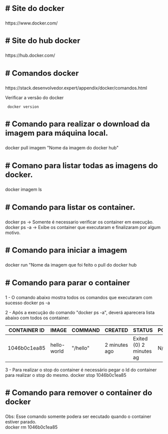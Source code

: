 <h3 style="font-size: 24px;"># Site do docker</h3>
https://www.docker.com/

<h3 style="font-size: 24px;"># Site do hub docker</h3>
https://hub.docker.com/

<h3 style="font-size: 24px;"># Comandos docker </h3>
https://stack.desenvolvedor.expert/appendix/docker/comandos.html

Verificar a versão do docker
```
 docker version
```
<h3 style="font-size: 24px;"># Comando para realizar o download da imagem para máquina local.</h3>
docker pull imagem "Nome da imagem do docker hub"

<h3 style="font-size: 24px;"># Comano para listar todas as imagens do docker.</h3>
docker imagem ls

<h3 style="font-size: 24px;"># Comando para listar os container.</h3>
docker ps    -> Somente é necessario verificar os container em execução.
docker ps -a -> Exibe os container que executaram e finalizaram por algum motivo.

<h3 style="font-size: 24px;"># Comando para iniciar a imagem</h3>
docker run "Nome da imagem  que foi feito o pull do docker hub

<h3 style="font-size: 24px;"># Comando para parar o container</h3>
1 - O comando abaixo mostra todos os comandos que executaram com sucesso
docker ps -a

2 - Após a execução do comando "docker ps -a", deverá aparecera lista abaixo com todos os container.

| CONTAINER ID | IMAGE |COMMAND|CREATED|STATUS|PORTS|NAMES|
|-------------|-------------|-------------|-------------|-------------|-------------|-------------|
| 1046b0c1ea85|hello-world  |"/hello"|2 minutes ago|Exited (0) 2 minutes ag|N/A| goofy_ |

3 - Para realizar o stop do container é necessário pegar o Id do container para realizar o stop do mesmo.
docker stop  1046b0c1ea85

<h3 style="font-size: 24px;"># Comando para remover o container do docker</h3>
Obs: Esse comando somente podera ser eecutado quando o container estiver parado.<br/>
docker rm 1046b0c1ea85

















